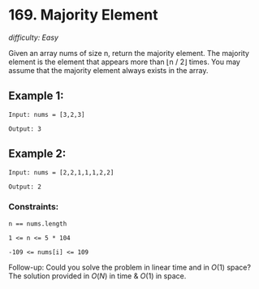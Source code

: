 # 169. Majority Element
_difficulty: Easy_

Given an array nums of size n, return the majority element.
The majority element is the element that appears more than ⌊n / 2⌋ times. You may assume that the majority element always exists in the array.

 

## Example 1:

`Input: nums = [3,2,3]`

`Output: 3`

## Example 2:

`Input: nums = [2,2,1,1,1,2,2]`

`Output: 2`
 

### Constraints:

`n == nums.length`

`1 <= n <= 5 * 104`

`-109 <= nums[i] <= 109`

 

Follow-up: Could you solve the problem in linear time and in $O(1)$ space? The solution provided in $O(N)$ in time &  $O(1)$ in space. 
